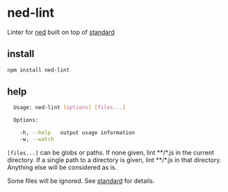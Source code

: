 # ned-lint

Linter for [ned](https://www.npmjs.com/package/ned) built on top of [standard](https://github.com/feross/standard)

## install

```sh
npm install ned-lint
```

## help

```sh
  Usage: ned-lint [options] [files...]

  Options:

    -h, --help   output usage information
    -w, --watch
```

`[files...]` can be globs or paths.
If none given, lint \*\*/\*.js in the current directory.
If a single path to a directory is given, lint \*\*/\*.js in that directory.
Anything else will be considered as is.

Some files will be ignored. See [standard](https://github.com/feross/standard#how-do-i-ignore-files) for details.
